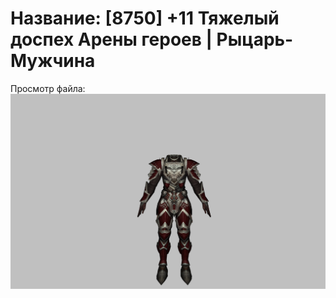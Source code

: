 # Название: [8750] +11 Тяжелый доспех Арены героев | Рыцарь-Мужчина

Просмотр файла:
![p000031.png](p000031.png)